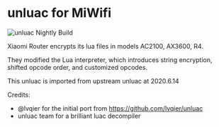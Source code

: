 # unluac for MiWifi 

![unluac Nightly Build](https://github.com/NyaMisty/unluac_miwifi/workflows/unluac%20Nightly%20Build/badge.svg)

Xiaomi Router encrypts its lua files in models AC2100, AX3600, R4. 

They modified the Lua interpreter, which introduces string encryption, shifted opcode order, and customized opcodes.

This unluac is imported from upstream unluac at 2020.6.14 

Credits:
- @lvqier for the initial port from https://github.com/lvqier/unluac
- unluac team for a brilliant luac decompiler
